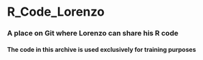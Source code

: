 # R_Code_Lorenzo
### A place on Git where Lorenzo can share his R code
#### The code in this archive is used exclusively for training purposes
